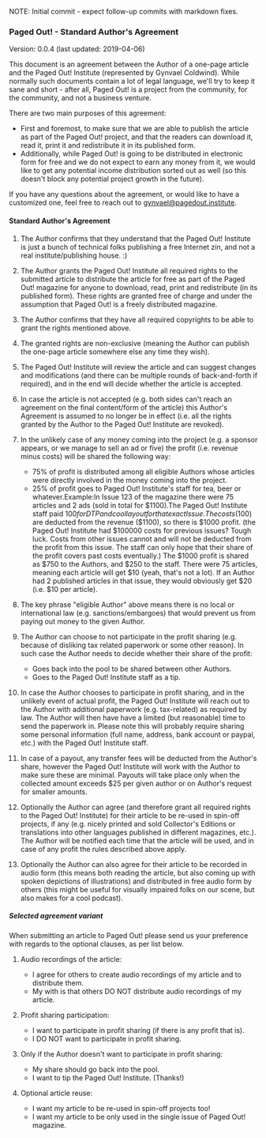 NOTE: Initial commit - expect follow-up commits with markdown fixes.

### Paged Out! - Standard Author's Agreement

Version: 0.0.4 (last updated: 2019-04-06)

This document is an agreement between the Author of a one-page article and the Paged Out! Institute (represented by Gynvael Coldwind). While normally such documents contain a lot of legal language, we'll try to keep it sane and short - after all, Paged Out! is a project from the community, for the community, and not a business venture.

There are two main purposes of this agreement:

- First and foremost, to make sure that we are able to publish the article as part of the Paged Out! project, and that the readers can download it, read it, print it and redistribute it in its published form.
- Additionally, while Paged Out! is going to be distributed in electronic form for free and we do not expect to earn any money from it, we would like to get any potential income distribution sorted out as well (so this doesn't block any potential project growth in the future).

If you have any questions about the agreement, or would like to have a customized one, feel free to reach out to gynvael@pagedout.institute.

#### Standard Author's Agreement

1. The Author confirms that they understand that the Paged Out! Institute is just a bunch of technical folks publishing a free Internet zin, and not a real institute/publishing house. :)
2. The Author grants the Paged Out! Institute all required rights to the submitted article to distribute the article for free as part of the Paged Out! magazine for anyone to download, read, print and redistribute (in its published form). These rights are granted free of charge and under the assumption that Paged Out! is a freely distributed magazine.
3. The Author confirms that they have all required copyrights to be able to grant the rights mentioned above.
4. The granted rights are non-exclusive (meaning the Author can publish the one-page article somewhere else any time they wish).
5. The Paged Out! Institute will review the article and can suggest changes and modifications (and there can be multiple rounds of back-and-forth if required), and in the end will decide whether the article is accepted.
6. In case the article is not accepted (e.g. both sides can't reach an agreement on the final content/form of the article) this Author's Agreement is assumed to no longer be in effect (i.e. all the rights granted by the Author to the Paged Out! Institute are revoked).
7. In the unlikely case of any money coming into the project (e.g. a sponsor appears, or we manage to sell an ad or five) the profit (i.e. revenue minus costs) will be shared the following way:
    - 75% of profit is distributed among all eligible Authors whose articles were directly involved in the money coming into the project.
    - 25% of profit goes to Paged Out! Institute's staff for tea, beer or whatever.Example:In Issue 123 of the magazine there were 75 articles and 2 ads (sold in total for $1100).The Paged Out! Institute staff paid $100 for DTP and cool layout for that exact Issue.The costs ($100) are deducted from the revenue ($1100), so there is $1000 profit. (the Paged Out! Institute had $100000 costs for previous issues? Tough luck. Costs from other issues cannot and will not be deducted from the profit from this issue. The staff can only hope that their share of the profit covers past costs eventually.) The $1000 profit is shared as $750 to the Authors, and $250 to the staff. There were 75 articles, meaning each article will get $10 (yeah, that's not a lot). If an Author had 2 published articles in that issue, they would obviously get $20 (i.e. $10 per article).

8. The key phrase "eligible Author" above means there is no local or international law (e.g. sanctions/embargoes) that would prevent us from paying out money to the given Author.
9. The Author can choose to not participate in the profit sharing (e.g. because of disliking tax related paperwork or some other reason). In such case the Author needs to decide whether their share of the profit:
    - Goes back into the pool to be shared between other Authors.
    - Goes to the Paged Out! Institute staff as a tip.

10. In case the Author chooses to participate in profit sharing, and in the unlikely event of actual profit, the Paged Out! Institute will reach out to the Author with additional paperwork (e.g. tax-related) as required by law. The Author will then have have a limited (but reasonable) time to send the paperwork in. Please note this will probably require sharing some personal information (full name, address, bank account or paypal, etc.) with the Paged Out! Institute staff.
11. In case of a payout, any transfer fees will be deducted from the Author's share, however the Paged Out! Institute will work with the Author to make sure these are minimal. Payouts will take place only when the collected amount exceeds $25 per given author or on Author's request for smaller amounts.
12. Optionally the Author can agree (and therefore grant all required rights to the Paged Out! Institute) for their article to be re-used in spin-off projects, if any (e.g. nicely printed and sold Collector's Editions or translations into other languages published in different magazines, etc.). The Author will be notified each time that the article will be used, and in case of any profit the rules described above apply.
13. Optionally the Author can also agree for their article to be recorded in audio form (this means both reading the article, but also coming up with spoken depictions of illustrations) and distributed in free audio form by others (this might be useful for visually impaired folks on our scene, but also makes for a cool podcast).

##### Selected agreement variant

When submitting an article to Paged Out! please send us your preference with regards to the optional clauses, as per list below.

1. Audio recordings of the article:
    * I agree for others to create audio recordings of my article and to distribute them.
    * My with is that others DO NOT distribute audio recordings of my article.

2. Profit sharing participation:
    * I want to participate in profit sharing (if there is any profit that is).
    * I DO NOT want to participate in profit sharing.

3. Only if the Author doesn't want to participate in profit sharing:
    * My share should go back into the pool.
    * I want to tip the Paged Out! Institute. (Thanks!)

4. Optional article reuse:
    * I want my article to be re-used in spin-off projects too!
    * I want my article to be only used in the single issue of Paged Out! magazine.
